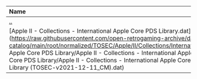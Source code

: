 |Name|Size|
|:---|---:|
|[..](../index.html)|DIR|
|[Apple II - Collections - International Apple Core PDS Library.dat](https://raw.githubusercontent.com/open-retrogaming-archive/dat-catalog/main/root/normalized/TOSEC/Apple/II/Collections/International Apple Core PDS Library/Apple II - Collections - International Apple Core PDS Library/Apple II - Collections - International Apple Core PDS Library (TOSEC-v2021-12-11_CM).dat)|1009|

